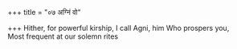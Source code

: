 +++
title = "०७ अग्निं वो"

+++
Hither, for powerful kirship, I call Agni, him Who prospers you,  
     Most frequent at our solemn rites